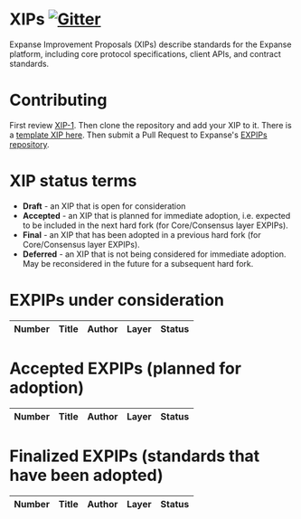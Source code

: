 # XIPs [![Gitter](https://badges.gitter.im/Join%20Chat.svg)](https://gitter.im/expanse-org/EXPIPs?utm_source=badge&utm_medium=badge&utm_campaign=pr-badge)
Expanse Improvement Proposals (XIPs) describe standards for the Expanse platform, including core protocol specifications, client APIs, and contract standards.

# Contributing
First review [XIP-1](EXPIPS/XIP-1.md). Then clone the repository and add your XIP to it. There is a [template XIP here](XIP-X.md). Then submit a Pull Request to Expanse's [EXPIPs repository](https://github.com/expanse-org/EXPIPs).

# XIP status terms
* **Draft** - an XIP that is open for consideration
* **Accepted** - an XIP that is planned for immediate adoption, i.e. expected to be included in the next hard fork (for Core/Consensus layer EXPIPs).
* **Final** - an XIP that has been adopted in a previous hard fork (for Core/Consensus layer EXPIPs).
* **Deferred** - an XIP that is not being considered for immediate adoption. May be reconsidered in the future for a subsequent hard fork.

# EXPIPs under consideration
| Number                                                  |Title                                                                                | Author                | Layer       | Status    |
| ------------------------------------------------------  | ----------------------------------------------------------------------------------- | --------------------  | ------------| ----------|


# Accepted EXPIPs (planned for adoption)
| Number                                                  |Title                                                                                | Author                | Layer       | Status    |
| ------------------------------------------------------- | ----------------------------------------------------------------------------------- | --------------------  | ------------| ----------|


# Finalized EXPIPs (standards that have been adopted)
| Number                                                  |Title                                                        | Author          | Layer       | Status  |
| ------------------------------------------------------- | ----------------------------------------------------------- | ----------------| ------------| --------|
